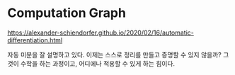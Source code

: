 # Computation Graph 

https://alexander-schiendorfer.github.io/2020/02/16/automatic-differentiation.html


자동 미분을 잘 설명하고 있다. 이제는 스스로 정리를 만들고 증명할 수 있지 않을까? 
그것이 수학을 하는 과정이고, 어디에나 적용할 수 있게 하는 힘이다. 

